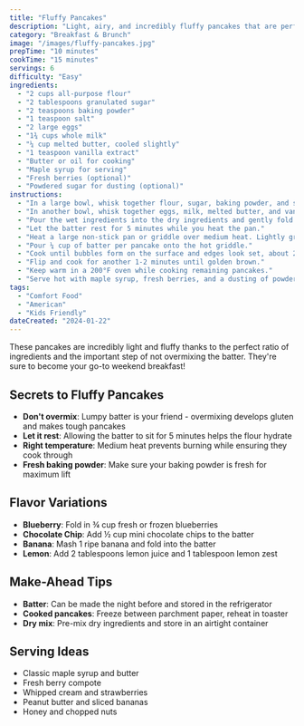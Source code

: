 ```yaml
---
title: "Fluffy Pancakes"
description: "Light, airy, and incredibly fluffy pancakes that are perfect for weekend breakfast or brunch. Easy to make with pantry staples."
category: "Breakfast & Brunch"
image: "/images/fluffy-pancakes.jpg"
prepTime: "10 minutes"
cookTime: "15 minutes"
servings: 6
difficulty: "Easy"
ingredients:
  - "2 cups all-purpose flour"
  - "2 tablespoons granulated sugar"
  - "2 teaspoons baking powder"
  - "1 teaspoon salt"
  - "2 large eggs"
  - "1¾ cups whole milk"
  - "¼ cup melted butter, cooled slightly"
  - "1 teaspoon vanilla extract"
  - "Butter or oil for cooking"
  - "Maple syrup for serving"
  - "Fresh berries (optional)"
  - "Powdered sugar for dusting (optional)"
instructions:
  - "In a large bowl, whisk together flour, sugar, baking powder, and salt."
  - "In another bowl, whisk together eggs, milk, melted butter, and vanilla."
  - "Pour the wet ingredients into the dry ingredients and gently fold together until just combined. Don't overmix - lumps are okay!"
  - "Let the batter rest for 5 minutes while you heat the pan."
  - "Heat a large non-stick pan or griddle over medium heat. Lightly grease with butter or oil."
  - "Pour ¼ cup of batter per pancake onto the hot griddle."
  - "Cook until bubbles form on the surface and edges look set, about 2-3 minutes."
  - "Flip and cook for another 1-2 minutes until golden brown."
  - "Keep warm in a 200°F oven while cooking remaining pancakes."
  - "Serve hot with maple syrup, fresh berries, and a dusting of powdered sugar if desired."
tags:
  - "Comfort Food"
  - "American"
  - "Kids Friendly"
dateCreated: "2024-01-22"
---
```


These pancakes are incredibly light and fluffy thanks to the perfect ratio of ingredients and the important step of not overmixing the batter. They're sure to become your go-to weekend breakfast!

## Secrets to Fluffy Pancakes

- **Don't overmix**: Lumpy batter is your friend - overmixing develops gluten and makes tough pancakes
- **Let it rest**: Allowing the batter to sit for 5 minutes helps the flour hydrate
- **Right temperature**: Medium heat prevents burning while ensuring they cook through
- **Fresh baking powder**: Make sure your baking powder is fresh for maximum lift

## Flavor Variations

- **Blueberry**: Fold in ¾ cup fresh or frozen blueberries
- **Chocolate Chip**: Add ½ cup mini chocolate chips to the batter
- **Banana**: Mash 1 ripe banana and fold into the batter
- **Lemon**: Add 2 tablespoons lemon juice and 1 tablespoon lemon zest

## Make-Ahead Tips

- **Batter**: Can be made the night before and stored in the refrigerator
- **Cooked pancakes**: Freeze between parchment paper, reheat in toaster
- **Dry mix**: Pre-mix dry ingredients and store in an airtight container

## Serving Ideas

- Classic maple syrup and butter
- Fresh berry compote
- Whipped cream and strawberries
- Peanut butter and sliced bananas
- Honey and chopped nuts
